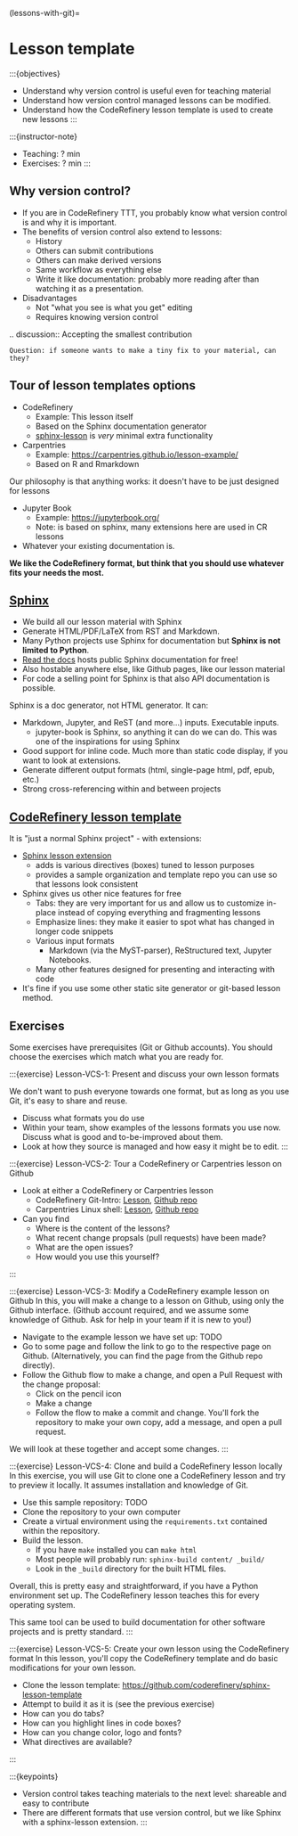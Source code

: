 (lessons-with-git)=

# Lesson template

:::{objectives}
- Understand why version control is useful even for teaching material
- Understand how version control managed lessons can be modified.
- Understand how the CodeRefinery lesson template is used to create new lessons
:::

:::{instructor-note}
- Teaching: ? min
- Exercises: ? min
:::

## Why version control?

- If you are in CodeRefinery TTT, you probably know what version
  control is and why it is important.
- The benefits of version control also extend to lessons:
  - History
  - Others can submit contributions
  - Others can make derived versions
  - Same workflow as everything else
  - Write it like documentation: probably more reading after than
    watching it as a presentation.
- Disadvantages
  - Not "what you see is what you get" editing
  - Requires knowing version control

.. discussion:: Accepting the smallest contribution

	Question: if someone wants to make a tiny fix to your material, can they?


## Tour of lesson templates options

- CodeRefinery
  - Example: This lesson itself
  - Based on the Sphinx documentation generator
  - [sphinx-lesson](https://github.com/coderefinery/sphinx-lesson) is
    *very* minimal extra functionality
- Carpentries
  - Example: <https://carpentries.github.io/lesson-example/>
  - Based on R and Rmarkdown

Our philosophy is that anything works: it doesn't have to be just
designed for lessons

- Jupyter Book
  - Example: https://jupyterbook.org/
  - Note: is based on sphinx, many extensions here are used in CR lessons
- Whatever your existing documentation is.

**We like the CodeRefinery format, but think that you should use
whatever fits your needs the most.**


## [Sphinx](https://www.sphinx-doc.org)

- We build all our lesson material with Sphinx
- Generate HTML/PDF/LaTeX from RST and Markdown.
- Many Python projects use Sphinx for documentation but **Sphinx is not limited to Python**.
- [Read the docs](https://readthedocs.org) hosts public Sphinx documentation for free!
- Also hostable anywhere else, like Github pages, like our lesson material
- For code a selling point for Sphinx is that also API documentation
  is possible.

Sphinx is a doc generator, not HTML generator. It can:

- Markdown, Jupyter, and ReST (and more...) inputs.  Executable inputs.
  - jupyter-book is Sphinx, so anything it can do we can do. This was one of the
    inspirations for using Sphinx
- Good support for inline code. Much more than static code display, if
  you want to look at extensions.
- Generate different output formats (html, single-page html, pdf, epub, etc.)
- Strong cross-referencing within and between projects


## [CodeRefinery lesson template](https://github.com/coderefinery/sphinx-lesson-template)

It is "just a normal Sphinx project" - with extensions:
- [Sphinx lesson extension](https://github.com/coderefinery/sphinx-lesson)
  - adds is various directives (boxes) tuned to lesson purposes
  - provides a sample organization and template repo you can use so that lessons look consistent
- Sphinx gives us other nice features for free
  - Tabs: they are very important for us and allow us to customize in-place instead of copying everything and fragmenting lessons
  - Emphasize lines: they make it easier to spot what has changed in longer code snippets
  - Various input formats
    - Markdown (via the MyST-parser), ReStructured text, Jupyter
      Notebooks.
  - Many other features designed for presenting and interacting with code
- It's fine if you use some other static site generator or git-based lesson method.


## Exercises

Some exercises have prerequisites (Git or Github accounts).  You
should choose the exercises which match what you are ready for.

:::{exercise} Lesson-VCS-1: Present and discuss your own lesson formats

We don't want to push everyone towards one format, but as long as you
use Git, it's easy to share and reuse.

- Discuss what formats you do use
- Within your team, show examples of the lessons formats you use
  now.  Discuss what is good and to-be-improved about them.
- Look at how they source is managed and how easy it might be to edit.
:::

:::{exercise} Lesson-VCS-2: Tour a CodeRefinery or Carpentries lesson on Github
- Look at either a CodeRefinery or Carpentries lesson
  - CodeRefinery Git-Intro: [Lesson](https://coderefinery.github.io/git-intro/), [Github repo](https://github.com/coderefinery/git-intro)
  - Carpentries Linux shell: [Lesson](https://swcarpentry.github.io/shell-novice/), [Github repo](https://github.com/swcarpentry/shell-novice/)
- Can you find
  - Where is the content of the lessons?
  - What recent change propsals (pull requests) have been made?
  - What are the open issues?
  - How would you use this yourself?

:::

:::{exercise} Lesson-VCS-3: Modify a CodeRefinery example lesson on Github
In this, you will make a change to a lesson on Github, using only the
Github interface.  (Github account required, and we assume some
knowledge of Github.  Ask for help in your team if it is new to you!)

- Navigate to the example lesson we have set up: TODO
- Go to some page and follow the link to go to the respective page on
  Github. (Alternatively, you can find the page from the Github repo directly).
- Follow the Github flow to make a change, and open a Pull Request
  with the change proposal:
  - Click on the pencil icon
  - Make a change
  - Follow the flow to make a commit and change.  You'll fork the
    repository to make your own copy, add a message, and open a pull
    request.

We will look at these together and accept some changes.
:::


:::{exercise} Lesson-VCS-4: Clone and build a CodeRefinery lesson locally
In this exercise, you will use Git to clone one a CodeRefinery lesson
and try to preview it locally.  It assumes installation and knowledge
of Git.

- Use this sample repository: TODO
- Clone the repository to your own computer
- Create a virtual environment using the ``requirements.txt``
  contained within the repository.
- Build the lesson.
  - If you have `make` installed you can `make html`
  - Most people will probably run: `sphinx-build content/ _build/`
  - Look in the `_build` directory for the built HTML files.

Overall, this is pretty easy and straightforward, if you have a Python
environment set up.  The CodeRefinery lesson teaches this for every
operating system.

This same tool can be used to build documentation for other software
projects and is pretty standard.
:::


:::{exercise} Lesson-VCS-5: Create your own lesson using the CodeRefinery format
In this lesson, you'll copy the CodeRefinery template and do basic
modifications for your own lesson.

- Clone the lesson template:
  https://github.com/coderefinery/sphinx-lesson-template
- Attempt to build it as it is (see the previous exercise)
- How can you do tabs?
- How can you highlight lines in code boxes?
- How can you change color, logo and fonts?
- What directives are available?

:::



:::{keypoints}
- Version control takes teaching materials to the next level:
  shareable and easy to contribute
- There are different formats that use version control, but we like
  Sphinx with a sphinx-lesson extension.
:::

